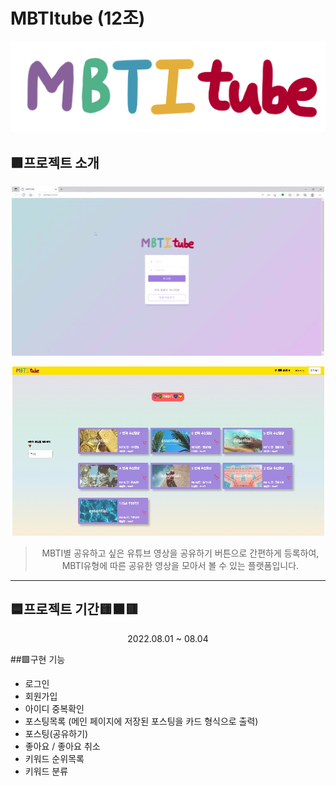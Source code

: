 # MBTItube (12조)
![enter image description here](https://github.com/s2hlimi/mbtitube/blob/main/static/mbti.png?raw=true)

## 🟪프로젝트 소개

<p align="center"><img src="https://github.com/s2hlimi/mbtitube/blob/main/capture/1login.gif?raw=true"></p>
<p align="center"><img src="https://github.com/s2hlimi/mbtitube/blob/main/capture/1login.jpg?raw=true"></p>

> <center>MBTI별 공유하고 싶은 유튜브 영상을 공유하기 버튼으로 간편하게 등록하여, </center> 
> <center>MBTI유형에 따른 공유한 영상을 모아서 볼 수 있는 플랫폼입니다.</center>
-----------------------------
## 🟦프로젝트 기간🟨🟧🟥
<center>2022.08.01 ~ 08.04 </center> 

##🟩구현 기능
 - 로그인
 - 회원가입
 - 아이디 중복확인
 - 포스팅목록 (메인 페이지에 저장된 포스팅을 카드 형식으로 출력)
 - 포스팅(공유하기)
 - 좋아요 / 좋아요 취소
 - 키워드 순위목록
 - 키워드 분류
